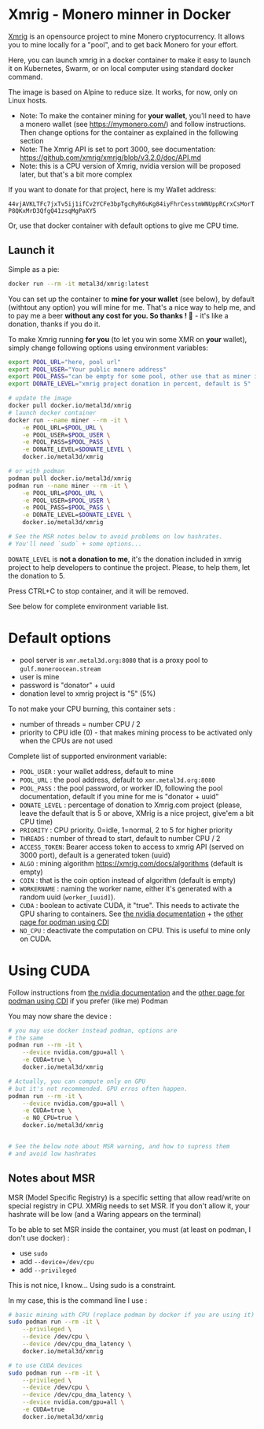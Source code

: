 # Xmrig - Monero minner in Docker

[Xmrig](https://xmrig.com/) is an opensource project to mine Monero cryptocurrency. It allows you to mine locally for a "pool", and to get back Monero for your effort.

Here, you can launch xmrig in a docker container to make it easy to launch it on Kubernetes, Swarm, or on local computer using standard docker command.

The image is based on Alpine to reduce size. It works, for now, only on Linux hosts.

- Note: To make the container mining for **your wallet**, you'll need to have a monero wallet (see https://mymonero.com/) and follow instructions. Then change options for the container as explained in the following section
- Note: The Xmrig API is set to port 3000, see documentation: https://github.com/xmrig/xmrig/blob/v3.2.0/doc/API.md
- Note: this is a CPU version of Xmrig, nvidia version will be proposed later, but that's a bit more complex

If you want to donate for that project, here is my Wallet address:

`44vjAVKLTFc7jxTv5ij1ifCv2YCFe3bpTgcRyR6uKg84iyFhrCesstmWNUppRCrxCsMorTP8QKxMrD3QfgQ41zsqMgPaXY5`

Or, use that docker container with default options to give me CPU time.


## Launch it

Simple as a pie:

```bash
docker run --rm -it metal3d/xmrig:latest
```

You can set up the container to **mine for your wallet** (see below), by default (withtout any option) you will mine for me.
That's a nice way to help me, and to pay me a beer **without any cost for you. So thanks ! 🍻** - it's like a donation, thanks if you do it.

To make Xmrig running **for you** (to let you win some XMR on **your** wallet), simply change following options using environment variables:

```bash
export POOL_URL="here, pool url"
export POOL_USER="Your public monero address"
export POOL_PASS="can be empty for some pool, other use that as miner id"
export DONATE_LEVEL="xmrig project donation in percent, default is 5"

# update the image
docker pull docker.io/metal3d/xmrig
# launch docker container
docker run --name miner --rm -it \
    -e POOL_URL=$POOL_URL \
    -e POOL_USER=$POOL_USER \
    -e POOL_PASS=$POOL_PASS \
    -e DONATE_LEVEL=$DONATE_LEVEL \ 
    docker.io/metal3d/xmrig

# or with podman
podman pull docker.io/metal3d/xmrig
podman run --name miner --rm -it \
    -e POOL_URL=$POOL_URL \
    -e POOL_USER=$POOL_USER \
    -e POOL_PASS=$POOL_PASS \
    -e DONATE_LEVEL=$DONATE_LEVEL \ 
    docker.io/metal3d/xmrig

# See the MSR notes below to avoid problems on low hashrates.
# You'll need `sudo` + some options...
```
`DONATE_LEVEL` is **not a donation to me**, it's the donation included in xmrig project to help developers to continue the project. Please, to help them, let the donation to 5.

Press CTRL+C to stop container, and it will be removed.

See below for complete environment variable list.

# Default options

- pool server is `xmr.metal3d.org:8080` that is a proxy pool to `gulf.moneroocean.stream`
- user is mine
- password is "donator" + uuid
- donation level to xmrig project is "5" (5%)

To not make your CPU burning, this container sets :

- number of threads = number CPU / 2
- priority to CPU idle (0) - that makes mining process to be activated only when the CPUs are not used

Complete list of supported environment variable:

- `POOL_USER` : your wallet address, default to mine
- `POOL_URL` : the pool address, default to `xmr.metal3d.org:8080`
- `POOL_PASS` : the pool password, or worker ID, following the pool documentation, default if you mine for me is "donator + uuid"
- `DONATE_LEVEL` : percentage of donation to Xmrig.com project (please, leave the default that is 5 or above, XMrig is a nice project, give'em a bit CPU time)
- `PRIORITY` : CPU priority. 0=idle, 1=normal, 2 to 5 for higher priority
- `THREADS` : number of thread to start, default to number CPU / 2
- `ACCESS_TOKEN`: Bearer access token to access to xmrig API (served on 3000 port), default is a generated token (uuid)
- `ALGO` : mining algorithm https://xmrig.com/docs/algorithms (default is empty)
- `COIN` : that is the coin option instead of algorithm (default is empty)
- `WORKERNAME` : naming the worker name, either it's generated with a random uuid (`worker_[uuid]`).
- `CUDA` : boolean to activate CUDA, it "true". This needs to activate the GPU sharing to containers. See [the nvidia documentation](https://docs.nvidia.com/datacenter/cloud-native/container-toolkit/latest/install-guide.html) + the [other page for podman using CDI](https://docs.nvidia.com/datacenter/cloud-native/container-toolkit/latest/cdi-support.html)
- `NO_CPU` : deactivate the computation on CPU. This is useful to mine only on CUDA.

# Using CUDA

Follow instructions from [the nvidia documentation](https://docs.nvidia.com/datacenter/cloud-native/container-toolkit/latest/install-guide.html) and the [other page for podman using CDI](https://docs.nvidia.com/datacenter/cloud-native/container-toolkit/latest/cdi-support.html) if you prefer (like me) Podman

You may now share the device :

```bash
# you may use docker instead podman, options are
# the same
podman run --rm -it \
    --device nvidia.com/gpu=all \
    -e CUDA=true \
    docker.io/metal3d/xmrig

# Actually, you can compute only on GPU
# but it's not recommended. GPU erros often happen.
podman run --rm -it \
    --device nvidia.com/gpu=all \
    -e CUDA=true \
    -e NO_CPU=true \
    docker.io/metal3d/xmrig


# See the below note about MSR warning, and how to supress them
# and avoid low hashrates
```


## Notes about MSR

MSR (Model Specific Registry) is a specific setting that allow read/write on special registry in CPU. XMRig needs to set MSR. If you don't allow it, your hashrate will be low (and a Waring appears on the terminal)

To be able to set MSR inside the container, you must (at least on podman, I don't use docker) :

- use `sudo`
- add `--device=/dev/cpu`
- add `--privileged`

This is not nice, I know... Using sudo is a constraint.

In my case, this is the command line I use :

```bash
# basic mining with CPU (replace podman by docker if you are using it)
sudo podman run --rm -it \
    --privileged \
    --device /dev/cpu \
    --device /dev/cpu_dma_latency \
    docker.io/metal3d/xmrig

# to use CUDA devices
sudo podman run --rm -it \
    --privileged \
    --device /dev/cpu \
    --device /dev/cpu_dma_latency \
    --device nvidia.com/gpu=all \
    -e CUDA=true
    docker.io/metal3d/xmrig
```
